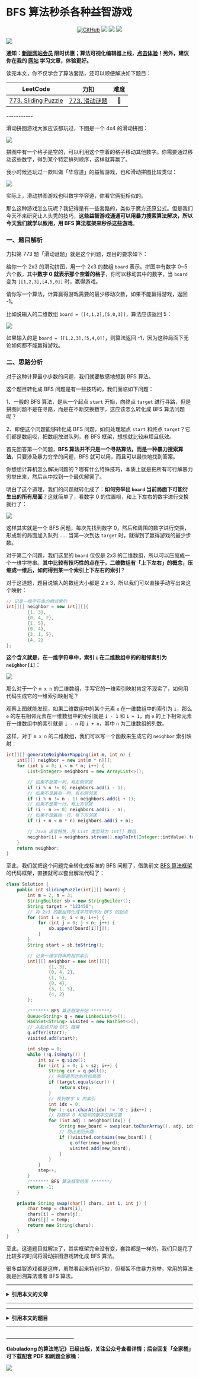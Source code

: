 # BFS 算法秒杀各种益智游戏

<p align='center'>
<a href="https://github.com/labuladong/fucking-algorithm" target="view_window"><img alt="GitHub" src="https://img.shields.io/github/stars/labuladong/fucking-algorithm?label=Stars&style=flat-square&logo=GitHub"></a>
<a href="https://labuladong.online/algo/" target="_blank"><img class="my_header_icon" src="https://img.shields.io/static/v1?label=精品课程&message=查看&color=pink&style=flat"></a>
<a href="https://www.zhihu.com/people/labuladong"><img src="https://img.shields.io/badge/%E7%9F%A5%E4%B9%8E-@labuladong-000000.svg?style=flat-square&logo=Zhihu"></a>
<a href="https://space.bilibili.com/14089380"><img src="https://img.shields.io/badge/B站-@labuladong-000000.svg?style=flat-square&logo=Bilibili"></a>
</p>

![](https://labuladong.online/algo/images/souyisou1.png)

**通知：[新版网站会员](https://labuladong.online/algo/intro/site-vip/) 限时优惠；算法可视化编辑器上线，[点击体验](https://labuladong.online/algo/intro/visualize/)！另外，建议你在我的 [网站](https://labuladong.online/algo/) 学习文章，体验更好。**



读完本文，你不仅学会了算法套路，还可以顺便解决如下题目：

| LeetCode | 力扣 | 难度 |
| :----: | :----: | :----: |
| [773. Sliding Puzzle](https://leetcode.com/problems/sliding-puzzle/) | [773. 滑动谜题](https://leetcode.cn/problems/sliding-puzzle/) | 🔴

**-----------**

滑动拼图游戏大家应该都玩过，下图是一个 4x4 的滑动拼图：

![](https://labuladong.online/algo/images/sliding_puzzle/1.jpeg)

拼图中有一个格子是空的，可以利用这个空着的格子移动其他数字。你需要通过移动这些数字，得到某个特定排列顺序，这样就算赢了。

我小时候还玩过一款叫做「华容道」的益智游戏，也和滑动拼图比较类似：

![](https://labuladong.online/algo/images/sliding_puzzle/2.jpeg)

实际上，滑动拼图游戏也叫数字华容道，你看它俩挺相似的。

那么这种游戏怎么玩呢？我记得是有一些套路的，类似于魔方还原公式。但是我们今天不来研究让人头秃的技巧，**这些益智游戏通通可以用暴力搜索算法解决，所以今天我们就学以致用，用 BFS 算法框架来秒杀这些游戏**。

### 一、题目解析

力扣第 773 题「滑动谜题」就是这个问题，题目的要求如下：

给你一个 2x3 的滑动拼图，用一个 2x3 的数组 `board` 表示。拼图中有数字 0~5 六个数，其中**数字 0 就表示那个空着的格子**，你可以移动其中的数字，当 `board` 变为 `[[1,2,3],[4,5,0]]` 时，赢得游戏。

请你写一个算法，计算赢得游戏需要的最少移动次数，如果不能赢得游戏，返回 -1。

比如说输入的二维数组 `board = [[4,1,2],[5,0,3]]`，算法应该返回 5：

![](https://labuladong.online/algo/images/sliding_puzzle/5.jpeg)

如果输入的是 `board = [[1,2,3],[5,4,0]]`，则算法返回 -1，因为这种局面下无论如何都不能赢得游戏。

### 二、思路分析

对于这种计算最小步数的问题，我们就要敏感地想到 BFS 算法。

这个题目转化成 BFS 问题是有一些技巧的，我们面临如下问题：

1、一般的 BFS 算法，是从一个起点 `start` 开始，向终点 `target` 进行寻路，但是拼图问题不是在寻路，而是在不断交换数字，这应该怎么转化成 BFS 算法问题呢？

2、即便这个问题能够转化成 BFS 问题，如何处理起点 `start` 和终点 `target`？它们都是数组哎，把数组放进队列，套 BFS 框架，想想就比较麻烦且低效。

首先回答第一个问题，**BFS 算法并不只是一个寻路算法，而是一种暴力搜索算法**，只要涉及暴力穷举的问题，BFS 就可以用，而且可以最快地找到答案。

你想想计算机怎么解决问题的？哪有什么特殊技巧，本质上就是把所有可行解暴力穷举出来，然后从中找到一个最优解罢了。

明白了这个道理，我们的问题就转化成了：**如何穷举出 `board` 当前局面下可能衍生出的所有局面**？这就简单了，看数字 0 的位置呗，和上下左右的数字进行交换就行了：

![](https://labuladong.online/algo/images/sliding_puzzle/3.jpeg)

这样其实就是一个 BFS 问题，每次先找到数字 0，然后和周围的数字进行交换，形成新的局面加入队列…… 当第一次到达 `target` 时，就得到了赢得游戏的最少步数。

对于第二个问题，我们这里的 `board` 仅仅是 2x3 的二维数组，所以可以压缩成一个一维字符串。**其中比较有技巧性的点在于，二维数组有「上下左右」的概念，压缩成一维后，如何得到某一个索引上下左右的索引**？

对于这道题，题目说输入的数组大小都是 2 x 3，所以我们可以直接手动写出来这个映射：

<!-- muliti_language -->
```java
// 记录一维字符串的相邻索引
int[][] neighbor = new int[][]{
        {1, 3},
        {0, 4, 2},
        {1, 5},
        {0, 4},
        {3, 1, 5},
        {4, 2}
};
```

**这个含义就是，在一维字符串中，索引 `i` 在二维数组中的的相邻索引为 `neighbor[i]`**：

![](https://labuladong.online/algo/images/sliding_puzzle/4.jpeg)

那么对于一个 `m x n` 的二维数组，手写它的一维索引映射肯定不现实了，如何用代码生成它的一维索引映射呢？

观察上图就能发现，如果二维数组中的某个元素 `e` 在一维数组中的索引为 `i`，那么 `e` 的左右相邻元素在一维数组中的索引就是 `i - 1` 和 `i + 1`，而 `e` 的上下相邻元素在一维数组中的索引就是 `i - n` 和 `i + n`，其中 `n` 为二维数组的列数。

这样，对于 `m x n` 的二维数组，我们可以写一个函数来生成它的 `neighbor` 索引映射：

```java
int[][] generateNeighborMapping(int m, int n) {
    int[][] neighbor = new int[m * n][];
    for (int i = 0; i < m * n; i++) {
        List<Integer> neighbors = new ArrayList<>();

        // 如果不是第一列，有左侧邻居
        if (i % n != 0) neighbors.add(i - 1);
        // 如果不是最后一列，有右侧邻居
        if (i % n != n - 1) neighbors.add(i + 1);
        // 如果不是第一行，有上方邻居
        if (i - n >= 0) neighbors.add(i - n);
        // 如果不是最后一行，有下方邻居
        if (i + n < m * n) neighbors.add(i + n);

        // Java 语言特性，将 List 类型转为 int[] 数组
        neighbor[i] = neighbors.stream().mapToInt(Integer::intValue).toArray();
    }
    return neighbor;
}
```

至此，我们就把这个问题完全转化成标准的 BFS 问题了，借助前文 [BFS 算法框架](https://labuladong.online/algo/fname.html?fname=BFS框架) 的代码框架，直接就可以套出解法代码了：

<!-- muliti_language -->
```java
class Solution {
    public int slidingPuzzle(int[][] board) {
        int m = 2, n = 3;
        StringBuilder sb = new StringBuilder();
        String target = "123450";
        // 将 2x3 的数组转化成字符串作为 BFS 的起点
        for (int i = 0; i < m; i++) {
            for (int j = 0; j < n; j++) {
                sb.append(board[i][j]);
            }
        }
        String start = sb.toString();

        // 记录一维字符串的相邻索引
        int[][] neighbor = new int[][]{
                {1, 3},
                {0, 4, 2},
                {1, 5},
                {0, 4},
                {3, 1, 5},
                {4, 2}
        };

        /******* BFS 算法框架开始 *******/
        Queue<String> q = new LinkedList<>();
        HashSet<String> visited = new HashSet<>();
        // 从起点开始 BFS 搜索
        q.offer(start);
        visited.add(start);

        int step = 0;
        while (!q.isEmpty()) {
            int sz = q.size();
            for (int i = 0; i < sz; i++) {
                String cur = q.poll();
                // 判断是否达到目标局面
                if (target.equals(cur)) {
                    return step;
                }
                // 找到数字 0 的索引
                int idx = 0;
                for (; cur.charAt(idx) != '0'; idx++) ;
                // 将数字 0 和相邻的数字交换位置
                for (int adj : neighbor[idx]) {
                    String new_board = swap(cur.toCharArray(), adj, idx);
                    // 防止走回头路
                    if (!visited.contains(new_board)) {
                        q.offer(new_board);
                        visited.add(new_board);
                    }
                }
            }
            step++;
        }
        /******* BFS 算法框架结束 *******/
        return -1;
    }

    private String swap(char[] chars, int i, int j) {
        char temp = chars[i];
        chars[i] = chars[j];
        chars[j] = temp;
        return new String(chars);
    }
}
```

<visual slug='sliding-puzzle'/>

至此，这道题目就解决了，其实框架完全没有变，套路都是一样的，我们只是花了比较多的时间将滑动拼图游戏转化成 BFS 算法。

很多益智游戏都是这样，虽然看起来特别巧妙，但都架不住暴力穷举，常用的算法就是回溯算法或者 BFS 算法。



<hr>
<details class="hint-container details">
<summary><strong>引用本文的文章</strong></summary>

 - [BFS 算法解题套路框架](https://labuladong.online/algo/fname.html?fname=BFS框架)

</details><hr>




<hr>
<details class="hint-container details">
<summary><strong>引用本文的题目</strong></summary>

<strong>安装 [我的 Chrome 刷题插件](https://labuladong.online/algo/intro/chrome/) 点开下列题目可直接查看解题思路：</strong>

| LeetCode | 力扣 |
| :----: | :----: |
| [365. Water and Jug Problem](https://leetcode.com/problems/water-and-jug-problem/?show=1) | [365. 水壶问题](https://leetcode.cn/problems/water-and-jug-problem/?show=1) |

</details>
<hr>



**＿＿＿＿＿＿＿＿＿＿＿＿＿**

**《labuladong 的算法笔记》已经出版，关注公众号查看详情；后台回复「**全家桶**」可下载配套 PDF 和刷题全家桶**：

![](https://labuladong.online/algo/images/souyisou2.png)